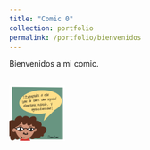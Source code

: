 ```yaml
---
title: "Comic 0"
collection: portfolio
permalink: /portfolio/bienvenidos
---
```


Bienvenidos a mi comic. 

<br/><img src='comic1.jpg' width="100" height="100" alt="Bienvenidos" align = "middle" border="0.1">

